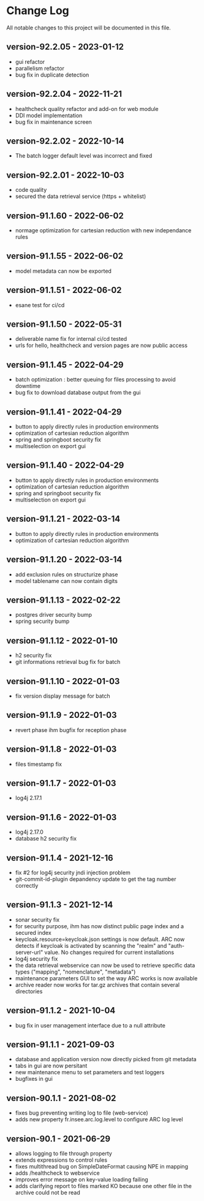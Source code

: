 # Change Log

All notable changes to this project will be documented in this file.

## version-92.2.05 - 2023-01-12
- gui refactor
- parallelism refactor
- bug fix in duplicate detection

## version-92.2.04 - 2022-11-21
- healthcheck quality refactor and add-on for web module
- DDI model implementation
- bug fix in maintenance screen

## version-92.2.02 - 2022-10-14
- The batch logger default level was incorrect and fixed

## version-92.2.01 - 2022-10-03
- code quality
- secured the data retrieval service (https + whitelist)

## version-91.1.60 - 2022-06-02
- normage optimization for cartesian reduction with new independance rules

## version-91.1.55 - 2022-06-02
- model metadata can now be exported

## version-91.1.51 - 2022-06-02
- esane test for ci/cd

## version-91.1.50 - 2022-05-31
- deliverable name fix for internal ci/cd tested
- urls for hello, healthcheck and version pages are now public access

## version-91.1.45 - 2022-04-29
- batch optimization : better queuing for files processing to avoid downtime
- bug fix to download database output from the gui

## version-91.1.41 - 2022-04-29
- button to apply directly rules in production environments
- optimization of cartesian reduction algorithm
- spring and springboot security fix
- multiselection on export gui

## version-91.1.40 - 2022-04-29
- button to apply directly rules in production environments
- optimization of cartesian reduction algorithm
- spring and springboot security fix
- multiselection on export gui

## version-91.1.21 - 2022-03-14
- button to apply directly rules in production environments
- optimization of cartesian reduction algorithm

## version-91.1.20 - 2022-03-14
- add exclusion rules on structurize phase
- model tablename can now contain digits

## version-91.1.13 - 2022-02-22
- postgres driver security bump
- spring security bump

## version-91.1.12 - 2022-01-10
- h2 security fix
- git informations retrieval bug fix for batch

## version-91.1.10 - 2022-01-03
- fix version display message for batch

## version-91.1.9 - 2022-01-03
- revert phase ihm bugfix for reception phase

## version-91.1.8 - 2022-01-03
- files timestamp fix

## version-91.1.7 - 2022-01-03
- log4j 2.17.1

## version-91.1.6 - 2022-01-03
- log4j 2.17.0
- database h2 security fix

## version-91.1.4 - 2021-12-16
- fix #2 for log4j security jndi injection problem
- git-commit-id-plugin depandency update to get the tag number correctly

## version-91.1.3 - 2021-12-14
- sonar security fix
- for security purpose, ihm has now distinct public page index and a secured index
- keycloak.resource=keycloak.json settings is now default. ARC now detects if keycloak is activated by scanning the "realm" and "auth-server-url" value. No changes required for current installations
- log4j security fix
- the data retrieval webservice can now be used to retrieve specific data types ("mapping", "nomenclature", "metadata")
- maintenance parameters GUI to set the way ARC works is now available
- archive reader now works for tar.gz archives that contain several directories

## version-91.1.2 - 2021-10-04
- bug fix in user management interface due to a null attribute

## version-91.1.1 - 2021-09-03
- database and application version now directly picked from git metadata
- tabs in gui are now persitant
- new maintenance menu to set parameters and test loggers
- bugfixes in gui

## version-90.1.1 - 2021-08-02

- fixes bug preventing writing log to file (web-service)
- adds new property fr.insee.arc.log.level to configure ARC log level

## version-90.1 - 2021-06-29

- allows logging to file through property
- extends expressions to control rules
- fixes multithread bug on SimpleDateFormat causing NPE in mapping
- adds /healthcheck to webservice
- improves error message on key-value loading failing
- adds clarifying report to files marked KO because one other file in the archive could not be read

